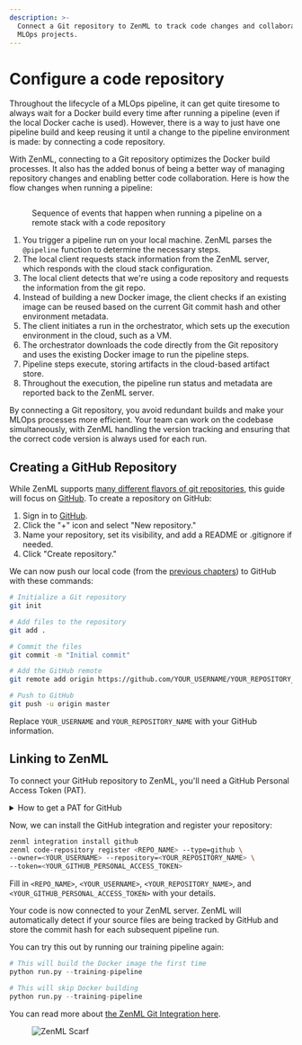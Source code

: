 ```yaml
---
description: >-
  Connect a Git repository to ZenML to track code changes and collaborate on
  MLOps projects.
---
```


# Configure a code repository

Throughout the lifecycle of a MLOps pipeline, it can get quite tiresome to always wait for a Docker build every time after running a pipeline (even if the local Docker cache is used). However, there is a way to just have one pipeline build and keep reusing it until a change to the pipeline environment is made: by connecting a code repository.

With ZenML, connecting to a Git repository optimizes the Docker build processes. It also has the added bonus of being a better way of managing repository changes and enabling better code collaboration. Here is how the flow changes when running a pipeline:

<figure><img src="../../.gitbook/assets/run_with_repository.png" alt=""><figcaption><p>Sequence of events that happen when running a pipeline on a remote stack with a code repository</p></figcaption></figure>

1. You trigger a pipeline run on your local machine. ZenML parses the `@pipeline` function to determine the necessary steps.
2. The local client requests stack information from the ZenML server, which responds with the cloud stack configuration.
3. The local client detects that we're using a code repository and requests the information from the git repo.
4. Instead of building a new Docker image, the client checks if an existing image can be reused based on the current Git commit hash and other environment metadata.
5. The client initiates a run in the orchestrator, which sets up the execution environment in the cloud, such as a VM.
6. The orchestrator downloads the code directly from the Git repository and uses the existing Docker image to run the pipeline steps.
7. Pipeline steps execute, storing artifacts in the cloud-based artifact store.
8. Throughout the execution, the pipeline run status and metadata are reported back to the ZenML server.

By connecting a Git repository, you avoid redundant builds and make your MLOps processes more efficient. Your team can work on the codebase simultaneously, with ZenML handling the version tracking and ensuring that the correct code version is always used for each run.

## Creating a GitHub Repository

While ZenML supports [many different flavors of git repositories](../../how-to/project-setup-and-management/setting-up-a-project-repository/connect-your-git-repository.md), this guide will focus on [GitHub](https://github.com). To create a repository on GitHub:

1. Sign in to [GitHub](https://github.com/).
2. Click the "+" icon and select "New repository."
3. Name your repository, set its visibility, and add a README or .gitignore if needed.
4. Click "Create repository."

We can now push our local code (from the [previous chapters](understand-stacks.md#run-a-pipeline-on-the-new-local-stack)) to GitHub with these commands:

```sh
# Initialize a Git repository
git init

# Add files to the repository
git add .

# Commit the files
git commit -m "Initial commit"

# Add the GitHub remote
git remote add origin https://github.com/YOUR_USERNAME/YOUR_REPOSITORY_NAME.git

# Push to GitHub
git push -u origin master
```

Replace `YOUR_USERNAME` and `YOUR_REPOSITORY_NAME` with your GitHub information.

## Linking to ZenML

To connect your GitHub repository to ZenML, you'll need a GitHub Personal Access Token (PAT).

<details>

<summary>How to get a PAT for GitHub</summary>

1. Go to your GitHub account settings and click on [Developer settings](https://github.com/settings/tokens?type=beta).
2. Select "Personal access tokens" and click on "Generate new token".
3.  Give your token a name and a description.

    ![](../../.gitbook/assets/github-fine-grained-token-name.png)
4.  We recommend selecting the specific repository and then giving `contents` read-only access.

    ![](../../.gitbook/assets/github-token-set-permissions.png)

    ![](../../.gitbook/assets/github-token-permissions-overview.png)
5.  Click on "Generate token" and copy the token to a safe place.

    ![](../../.gitbook/assets/copy-github-fine-grained-token.png)

</details>

Now, we can install the GitHub integration and register your repository:

```sh
zenml integration install github
zenml code-repository register <REPO_NAME> --type=github \
--owner=<YOUR_USERNAME> --repository=<YOUR_REPOSITORY_NAME> \
--token=<YOUR_GITHUB_PERSONAL_ACCESS_TOKEN>
```

Fill in `<REPO_NAME>`, `<YOUR_USERNAME>`, `<YOUR_REPOSITORY_NAME>`, and `<YOUR_GITHUB_PERSONAL_ACCESS_TOKEN>` with your details.

Your code is now connected to your ZenML server. ZenML will automatically detect if your source files are being tracked by GitHub and store the commit hash for each subsequent pipeline run.

You can try this out by running our training pipeline again:

```python
# This will build the Docker image the first time
python run.py --training-pipeline

# This will skip Docker building
python run.py --training-pipeline
```

You can read more about [the ZenML Git Integration here](../../how-to/project-setup-and-management/setting-up-a-project-repository/connect-your-git-repository.md).

<figure><img src="https://static.scarf.sh/a.png?x-pxid=f0b4f458-0a54-4fcd-aa95-d5ee424815bc" alt="ZenML Scarf"><figcaption></figcaption></figure>
